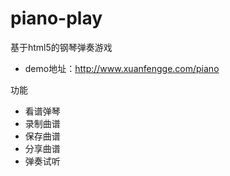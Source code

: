 piano-play
==========

基于html5的钢琴弹奏游戏

- demo地址：http://www.xuanfengge.com/piano


功能

- 看谱弹琴
- 录制曲谱
- 保存曲谱
- 分享曲谱
- 弹奏试听
